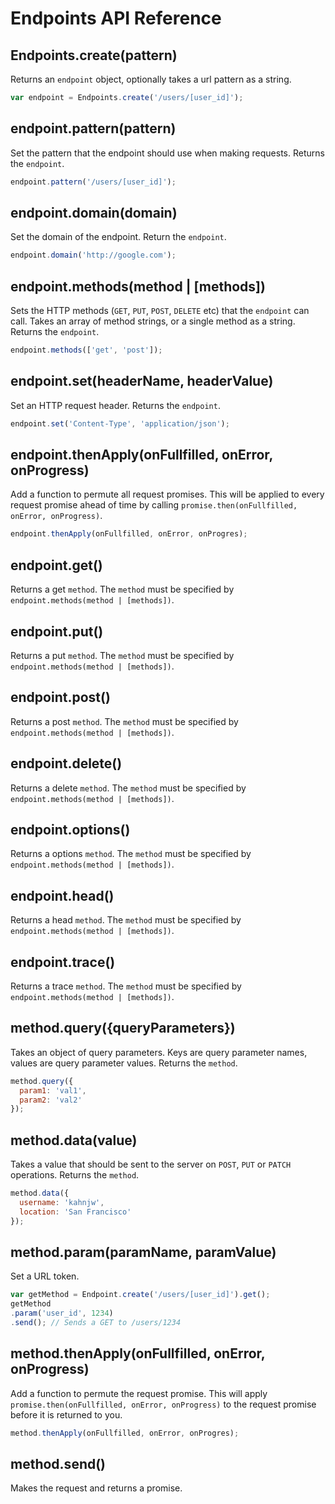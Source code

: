# Endpoints API Reference

## Endpoints.create(pattern)

Returns an `endpoint` object, optionally takes a url pattern as a string.

```javascript
var endpoint = Endpoints.create('/users/[user_id]');
```

## endpoint.pattern(pattern)

Set the pattern that the endpoint should use when making requests. Returns the `endpoint`.

```javascript
endpoint.pattern('/users/[user_id]');
```

## endpoint.domain(domain)

Set the domain of the endpoint. Return the `endpoint`.

```javascript
endpoint.domain('http://google.com');
```

## endpoint.methods(method | [methods])

Sets the HTTP methods (`GET`, `PUT`, `POST`, `DELETE` etc) that the `endpoint` can call. Takes an array of method strings, or a single method as a string. Returns the `endpoint`.

```javascript
endpoint.methods(['get', 'post']);
```

## endpoint.set(headerName, headerValue)

Set an HTTP request header. Returns the `endpoint`.

```javascript
endpoint.set('Content-Type', 'application/json');
```

## endpoint.thenApply(onFullfilled, onError, onProgress)

Add a function to permute all request promises. This will be applied to every request promise ahead of time by calling `promise.then(onFullfilled, onError, onProgress)`.

```javascript
endpoint.thenApply(onFullfilled, onError, onProgres);
```

## endpoint.get()

Returns a get `method`. The `method` must be specified by `endpoint.methods(method | [methods])`.

## endpoint.put()

Returns a put `method`. The `method` must be specified by `endpoint.methods(method | [methods])`.

## endpoint.post()

Returns a post `method`. The `method` must be specified by `endpoint.methods(method | [methods])`.

## endpoint.delete()

Returns a delete `method`. The `method` must be specified by `endpoint.methods(method | [methods])`.

## endpoint.options()

Returns a options `method`. The `method` must be specified by `endpoint.methods(method | [methods])`.

## endpoint.head()

Returns a head `method`. The `method` must be specified by `endpoint.methods(method | [methods])`.

## endpoint.trace()

Returns a trace `method`. The `method` must be specified by `endpoint.methods(method | [methods])`.

## method.query({queryParameters})

Takes an object of query parameters. Keys are query parameter names, values are query parameter values. Returns the `method`.

```javascript
method.query({
  param1: 'val1',
  param2: 'val2'
});
```

## method.data(value)

Takes a value that should be sent to the server on `POST`, `PUT` or `PATCH` operations. Returns the `method`.

```javascript
method.data({
  username: 'kahnjw',
  location: 'San Francisco'
});
```

## method.param(paramName, paramValue)

Set a URL token.

```javascript
var getMethod = Endpoint.create('/users/[user_id]').get();
getMethod
.param('user_id', 1234)
.send(); // Sends a GET to /users/1234
```

## method.thenApply(onFullfilled, onError, onProgress)

Add a function to permute the request promise. This will apply `promise.then(onFullfilled, onError, onProgress)` to the request promise before it is returned to you.

```javascript
method.thenApply(onFullfilled, onError, onProgres);
```

## method.send()

Makes the request and returns a promise.
